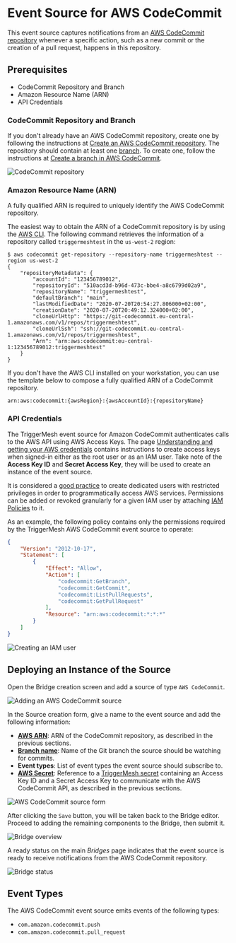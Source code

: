 # Event Source for AWS CodeCommit

This event source captures notifications from an [AWS CodeCommit repository][cc-docs] whenever a specific action, such
as a new commit or the creation of a pull request, happens in this repository.

## Prerequisites

* CodeCommit Repository and Branch
* Amazon Resource Name (ARN)
* API Credentials

### CodeCommit Repository and Branch

If you don't already have an AWS CodeCommit repository, create one by following the instructions at [Create an AWS
CodeCommit repository][cc-create]. The repository should contain at least one [branch][cc-branches]. To create one,
follow the instructions at [Create a branch in AWS CodeCommit][cc-branch-create].

![CodeCommit repository](../images/awscodecommit-source/repo-1.png)

### Amazon Resource Name (ARN)

A fully qualified ARN is required to uniquely identify the AWS CodeCommit repository.

The easiest way to obtain the ARN of a CodeCommit repository is by using the [AWS CLI][aws-cli]. The following command
retrieves the information of a repository called `triggermeshtest` in the `us-west-2` region:

```console
$ aws codecommit get-repository --repository-name triggermeshtest --region us-west-2
{
    "repositoryMetadata": {
        "accountId": "123456789012",
        "repositoryId": "510acd3d-b96d-473c-bbe4-a8c6799d02a9",
        "repositoryName": "triggermeshtest",
        "defaultBranch": "main",
        "lastModifiedDate": "2020-07-20T20:54:27.806000+02:00",
        "creationDate": "2020-07-20T20:49:12.324000+02:00",
        "cloneUrlHttp": "https://git-codecommit.eu-central-1.amazonaws.com/v1/repos/triggermeshtest",
        "cloneUrlSsh": "ssh://git-codecommit.eu-central-1.amazonaws.com/v1/repos/triggermeshtest",
        "Arn": "arn:aws:codecommit:eu-central-1:123456789012:triggermeshtest"
    }
}
```

If you don't have the AWS CLI installed on your workstation, you can use the template below to compose a fully
qualified ARN of a CodeCommit repository.

```
arn:aws:codecommit:{awsRegion}:{awsAccountId}:{repositoryName}
```

### API Credentials

The TriggerMesh event source for Amazon CodeCommit authenticates calls to the AWS API using AWS Access Keys. The page
[Understanding and getting your AWS credentials][accesskey] contains instructions to create access keys when signed-in
either as the root user or as an IAM user. Take note of the **Access Key ID** and **Secret Access Key**, they will be
used to create an instance of the event source.

It is considered a [good practice][iam-bestpractices] to create dedicated users with restricted privileges in order to
programmatically access AWS services. Permissions can be added or revoked granularly for a given IAM user by attaching
[IAM Policies][iam-policies] to it.

As an example, the following policy contains only the permissions required by the TriggerMesh AWS CodeCommit event
source to operate:

```json
{
    "Version": "2012-10-17",
    "Statement": [
        {
            "Effect": "Allow",
            "Action": [
                "codecommit:GetBranch",
                "codecommit:GetCommit",
                "codecommit:ListPullRequests",
                "codecommit:GetPullRequest"
            ],
            "Resource": "arn:aws:codecommit:*:*:*"
        }
    ]
}
```

![Creating an IAM user](../images/awscodecommit-source/iam-user-1.png)

## Deploying an Instance of the Source

Open the Bridge creation screen and add a source of type `AWS CodeCommit`.

![Adding an AWS CodeCommit source](../images/awscodecommit-source/create-bridge-1.png)

In the Source creation form, give a name to the event source and add the following information:

* [**AWS ARN**][arn]: ARN of the CodeCommit repository, as described in the previous sections.
* [**Branch name**][cc-branches]: Name of the Git branch the source should be watching for commits.
* **Event types**: List of event types the event source should subscribe to.
* [**AWS Secret**][accesskey]: Reference to a [TriggerMesh secret][tm-secret] containing an Access Key ID and a Secret
  Access Key to communicate with the AWS CodeCommit API, as described in the previous sections.

![AWS CodeCommit source form](../images/awscodecommit-source/create-bridge-2.png)

After clicking the `Save` button, you will be taken back to the Bridge editor. Proceed to adding the remaining
components to the Bridge, then submit it.

![Bridge overview](../images/awscodecommit-source/create-bridge-3.png)

A ready status on the main _Bridges_ page indicates that the event source is ready to receive notifications from the AWS
CodeCommit repository.

![Bridge status](../images/bridge-status-green.png)

## Event Types

The AWS CodeCommit event source emits events of the following types:

* `com.amazon.codecommit.push`
* `com.amazon.codecommit.pull_request`

[arn]: https://docs.aws.amazon.com/IAM/latest/UserGuide/list_awscodecommit.html#awscodecommit-resources-for-iam-policies
[accesskey]: https://docs.aws.amazon.com/general/latest/gr/aws-sec-cred-types.html#access-keys-and-secret-access-keys
[aws-cli]: https://aws.amazon.com/cli/
[iam-bestpractices]: https://docs.aws.amazon.com/general/latest/gr/aws-access-keys-best-practices.html#iam-user-access-keys
[iam-policies]: https://docs.aws.amazon.com/IAM/latest/UserGuide/access_policies.html

[cc-docs]: https://docs.aws.amazon.com/codecommit/latest/userguide/welcome.html
[cc-create]: https://docs.aws.amazon.com/codecommit/latest/userguide/how-to-create-repository.html
[cc-branches]: https://docs.aws.amazon.com/codecommit/latest/userguide/branches.html
[cc-branch-create]: https://docs.aws.amazon.com/codecommit/latest/userguide/how-to-create-branch.html

[tm-secret]: ../guides/secrets.md
